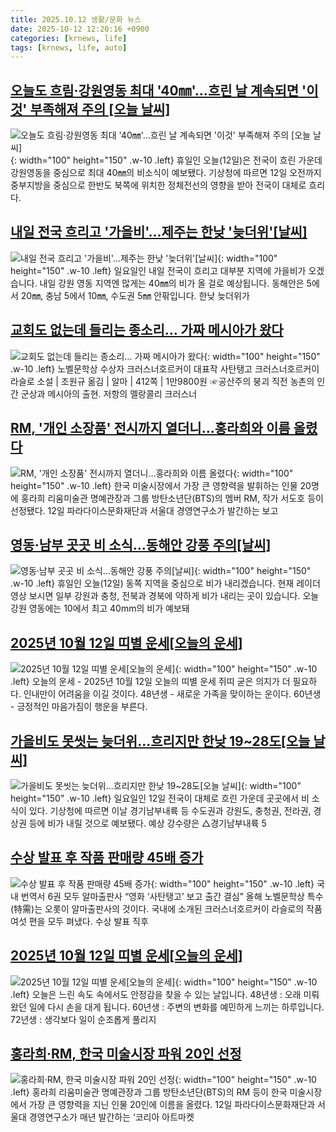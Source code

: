 ```yaml
---
title: 2025.10.12 생활/문화 뉴스
date: 2025-10-12 12:20:16 +0900
categories: [krnews, life]
tags: [krnews, life, auto]
---
```

## [오늘도 흐림·강원영동 최대 '40㎜'...흐린 날 계속되면 '이것' 부족해져 주의 [오늘 날씨]](https://n.news.naver.com/mnews/article/119/0003011547)

![오늘도 흐림·강원영동 최대 '40㎜'...흐린 날 계속되면 '이것' 부족해져 주의 [오늘 날씨]](https://mimgnews.pstatic.net/image/origin/119/2025/10/12/3011547.jpg?type=nf220_150){: width="100" height="150" .w-10 .left}
휴일인 오늘(12일)은 전국이 흐린 가운데 강원영동을 중심으로 최대 40㎜의 비소식이 예보됐다. 기상청에 따르면 12일 오전까지 중부지방을 중심으로 한반도 북쪽에 위치한 정체전선의 영향을 받아 전국이 대체로 흐리다.

## [내일 전국 흐리고 '가을비'…제주는 한낮 '늦더위'[날씨]](https://n.news.naver.com/mnews/article/437/0000460001)

![내일 전국 흐리고 '가을비'…제주는 한낮 '늦더위'[날씨]](https://mimgnews.pstatic.net/image/origin/437/2025/10/11/460001.jpg?type=nf220_150){: width="100" height="150" .w-10 .left}
일요일인 내일 전국이 흐리고 대부분 지역에 가을비가 오겠습니다. 내일 강원 영동 지역엔 많게는 40㎜의 비가 올 걸로 예상됩니다. 동해안은 5에서 20㎜, 충남 5에서 10㎜, 수도권 5㎜ 안팎입니다. 한낮 늦더위가

## [교회도 없는데 들리는 종소리… 가짜 메시아가 왔다](https://n.news.naver.com/mnews/article/023/0003933797)

![교회도 없는데 들리는 종소리… 가짜 메시아가 왔다](https://mimgnews.pstatic.net/image/origin/023/2025/10/11/3933797.jpg?type=nf220_150){: width="100" height="150" .w-10 .left}
노벨문학상 수상자 크러스너호르커이 대표작 사탄탱고 크러스너호르커이 라슬로 소설 | 조원규 옮김 | 알마 | 412쪽 | 1만9800원 ☞공산주의 붕괴 직전 농촌의 인간 군상과 메시아의 출현. 저항의 멜랑콜리 크러스너

## [RM, '개인 소장품' 전시까지 열더니…홍라희와 이름 올렸다](https://n.news.naver.com/mnews/article/015/0005195376)

![RM, '개인 소장품' 전시까지 열더니…홍라희와 이름 올렸다](https://mimgnews.pstatic.net/image/origin/015/2025/10/12/5195376.jpg?type=nf220_150){: width="100" height="150" .w-10 .left}
한국 미술시장에서 가장 큰 영향력을 발휘하는 인물 20명에 홍라희 리움미술관 명예관장과 그룹 방탄소년단(BTS)의 멤버 RM, 작가 서도호 등이 선정됐다. 12일 파라다이스문화재단과 서울대 경영연구소가 발간하는 보고

## [영동·남부 곳곳 비 소식…동해안 강풍 주의[날씨]](https://n.news.naver.com/mnews/article/055/0001298961)

![영동·남부 곳곳 비 소식…동해안 강풍 주의[날씨]](https://mimgnews.pstatic.net/image/origin/055/2025/10/12/1298961.jpg?type=nf220_150){: width="100" height="150" .w-10 .left}
휴일인 오늘(12일) 동쪽 지역을 중심으로 비가 내리겠습니다. 현재 레이더 영상 보시면 일부 강원과 충청, 전북과 경북에 약하게 비가 내리는 곳이 있습니다. 오늘 강원 영동에는 10에서 최고 40mm의 비가 예보돼

## [2025년 10월 12일 띠별 운세[오늘의 운세]](https://n.news.naver.com/mnews/article/018/0006135935)

![2025년 10월 12일 띠별 운세[오늘의 운세]](https://mimgnews.pstatic.net/image/origin/018/2025/10/12/6135935.jpg?type=nf220_150){: width="100" height="150" .w-10 .left}
오늘의 운세 - 2025년 10월 12일 오늘의 띠별 운세 쥐띠 굳은 의지가 더 필요하다. 인내만이 어려움을 이길 것이다. 48년생 - 새로운 가족을 맞이하는 운이다. 60년생 - 긍정적인 마음가짐이 행운을 부른다.

## [가을비도 못씻는 늦더위…흐리지만 한낮 19~28도[오늘 날씨]](https://n.news.naver.com/mnews/article/008/0005261212)

![가을비도 못씻는 늦더위…흐리지만 한낮 19~28도[오늘 날씨]](https://mimgnews.pstatic.net/image/origin/008/2025/10/12/5261212.jpg?type=nf220_150){: width="100" height="150" .w-10 .left}
일요일인 12일 전국이 대체로 흐린 가운데 곳곳에서 비 소식이 있다. 기상청에 따르면 이날 경기남부내륙 등 수도권과 강원도, 충청권, 전라권, 경상권 등에 비가 내릴 것으로 예보됐다. 예상 강수량은 △경기남부내륙 5

## [수상 발표 후 작품 판매량 45배 증가](https://n.news.naver.com/mnews/article/023/0003933799)

![수상 발표 후 작품 판매량 45배 증가](https://mimgnews.pstatic.net/image/origin/023/2025/10/11/3933799.jpg?type=nf220_150){: width="100" height="150" .w-10 .left}
국내 번역서 6권 모두 알마출판사 “영화 ‘사탄탱고’ 보고 출간 결심” 올해 노벨문학상 특수(特需)는 오롯이 알마출판사의 것이다. 국내에 소개된 크러스너호르커이 라슬로의 작품 여섯 편을 모두 펴냈다. 수상 발표 직후

## [2025년 10월 12일 띠별 운세[오늘의 운세]](https://n.news.naver.com/mnews/article/029/0002986371)

![2025년 10월 12일 띠별 운세[오늘의 운세]](https://mimgnews.pstatic.net/image/origin/029/2025/10/12/2986371.jpg?type=nf220_150){: width="100" height="150" .w-10 .left}
오늘은 느린 속도 속에서도 안정감을 찾을 수 있는 날입니다. 48년생 : 오래 미뤄왔던 일에 다시 손을 대게 됩니다. 60년생 : 주변의 변화를 예민하게 느끼는 하루입니다. 72년생 : 생각보다 일이 순조롭게 풀리지

## [홍라희·RM, 한국 미술시장 파워 20인 선정](https://n.news.naver.com/mnews/article/018/0006135958)

![홍라희·RM, 한국 미술시장 파워 20인 선정](https://mimgnews.pstatic.net/image/origin/018/2025/10/12/6135958.jpg?type=nf220_150){: width="100" height="150" .w-10 .left}
홍라희 리움미술관 명예관장과 그룹 방탄소년단(BTS)의 RM 등이 한국 미술시장에서 가장 큰 영향력을 지닌 인물 20인에 이름을 올렸다. 12일 파라다이스문화재단과 서울대 경영연구소가 매년 발간하는 ‘코리아 아트마켓

